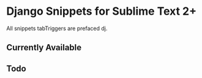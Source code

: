 Django Snippets for Sublime Text 2+
===================================

All snippets tabTriggers are prefaced dj.

Currently Available
---------------------

Todo
-----